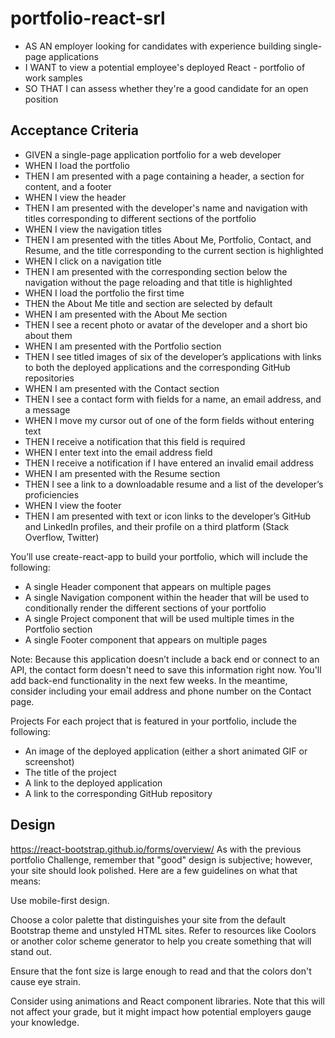 # portfolio-react-srl

- AS AN employer looking for candidates with experience building single-page applications
- I WANT to view a potential employee's deployed React - portfolio of work samples
- SO THAT I can assess whether they're a good candidate for an open position

## Acceptance Criteria
- GIVEN a single-page application portfolio for a web developer
- WHEN I load the portfolio
- THEN I am presented with a page containing a header, a section for content, and a footer
- WHEN I view the header
- THEN I am presented with the developer's name and navigation with titles corresponding to different sections of the portfolio
- WHEN I view the navigation titles
- THEN I am presented with the titles About Me, Portfolio, Contact, and Resume, and the title corresponding to the current section is highlighted
- WHEN I click on a navigation title
- THEN I am presented with the corresponding section below the navigation without the page reloading and that title is highlighted
- WHEN I load the portfolio the first time
- THEN the About Me title and section are selected by default
- WHEN I am presented with the About Me section
- THEN I see a recent photo or avatar of the developer and a short bio about them
- WHEN I am presented with the Portfolio section
- THEN I see titled images of six of the developer’s applications with links to both the deployed applications and the corresponding GitHub repositories
- WHEN I am presented with the Contact section
- THEN I see a contact form with fields for a name, an email address, and a message
- WHEN I move my cursor out of one of the form fields without entering text
- THEN I receive a notification that this field is required
- WHEN I enter text into the email address field
- THEN I receive a notification if I have entered an invalid email address
- WHEN I am presented with the Resume section
- THEN I see a link to a downloadable resume and a list of the developer’s proficiencies
- WHEN I view the footer
- THEN I am presented with text or icon links to the developer’s GitHub and LinkedIn profiles, and their profile on a third platform (Stack Overflow, Twitter)


You’ll use create-react-app to build your portfolio, which will include the following:
- A single Header component that appears on multiple pages
- A single Navigation component within the header that will be used to conditionally render the different sections of your portfolio
- A single Project component that will be used multiple times in the Portfolio section
- A single Footer component that appears on multiple pages


Note: Because this application doesn’t include a back end or connect to an API, the contact form doesn't need to save this information right now. You'll add back-end functionality in the next few weeks. In the meantime, consider including your email address and phone number on the Contact page.

Projects
For each project that is featured in your portfolio, include the following:


- An image of the deployed application (either a short animated GIF or screenshot)
- The title of the project
- A link to the deployed application
- A link to the corresponding GitHub repository



## Design

https://react-bootstrap.github.io/forms/overview/
As with the previous portfolio Challenge, remember that "good" design is subjective; however, your site should look polished. Here are a few guidelines on what that means:


Use mobile-first design.


Choose a color palette that distinguishes your site from the default Bootstrap theme and unstyled HTML sites. Refer to resources like Coolors or another color scheme generator to help you create something that will stand out.


Ensure that the font size is large enough to read and that the colors don't cause eye strain.


Consider using animations and React component libraries. Note that this will not affect your grade, but it might impact how potential employers gauge your knowledge.
